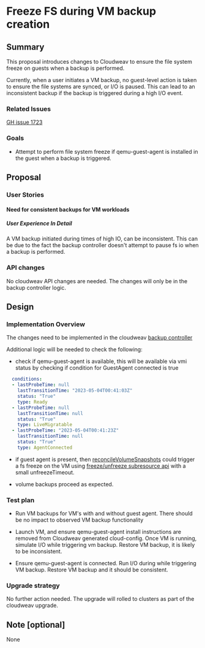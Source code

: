 # Freeze FS during VM backup creation

## Summary

This proposal introduces changes to Cloudweav to ensure the file system freeze on guests when a backup is performed.

Currently, when a user initiates a VM backup, no guest-level action is taken to ensure the file systems are synced, or I/O is paused. This can lead to an inconsistent backup if the backup is triggered during a high I/O event.

### Related Issues

[GH issue 1723 ](https://github.com/cloudweav/cloudweav/issues/1723)

### Goals

- Attempt to perform file system freeze if qemu-guest-agent is installed in the guest when a backup is triggered.

## Proposal

### User Stories

#### Need for consistent backups for VM workloads
#####  User Experience In Detail
A VM backup initiated during times of high IO, can be inconsistent. This can be due to the fact the backup controller doesn't attempt to pause fs io when a backup is performed.

### API changes
No cloudweav API changes are needed. The changes will only be in the backup controller logic.

## Design

### Implementation Overview

The changes need to be implemented in the cloudweav [backup controller](https://github.com/cloudweav/cloudweav/blob/master/pkg/controller/master/backup/backup.go)

Additional logic will be needed to check the following:
* check if qemu-guest-agent is available, this will be available via vmi status by checking if condition for GuestAgent connected is true
```yaml
  conditions:
  - lastProbeTime: null
    lastTransitionTime: "2023-05-04T00:41:03Z"
    status: "True"
    type: Ready
  - lastProbeTime: null
    lastTransitionTime: null
    status: "True"
    type: LiveMigratable
  - lastProbeTime: "2023-05-04T00:41:23Z"
    lastTransitionTime: null
    status: "True"
    type: AgentConnected
```

* if guest agent is present, then [reconcileVolumeSnapshots](https://github.com/cloudweav/cloudweav/blob/master/pkg/controller/master/backup/backup.go#L443) could trigger a fs freeze on the VM using [freeze/unfreeze subresource api](https://github.com/kubevirt/kubevirt/blob/main/docs/freeze.md) with a small unfreezeTimeout.

* volume backups proceed as expected.
### Test plan

* Run VM backups for VM's with and without guest agent. There should be no impact to observed VM backup functionality

* Launch VM, and ensure qemu-guest-agent install instructions are removed from Cloudweav generated cloud-config. Once VM is running, simulate I/O while triggering vm backup. Restore VM backup, it is likely to be inconsistent.

* Ensure qemu-guest-agent is connected. Run I/O during while triggering VM backup. Restore VM backup and it should be consistent.

### Upgrade strategy

No further action needed. The upgrade will rolled to clusters as part of the cloudweav upgrade.

## Note [optional]

None

